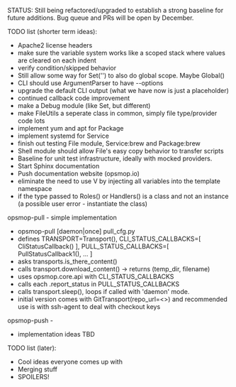 STATUS: Still being refactored/upgraded to establish a strong baseline for future additions.
Bug queue and PRs will be open by December.

TODO list (shorter term ideas):

* Apache2 license headers
* make sure the variable system works like a scoped stack where values are cleared on each indent 
* verify condition/skipped behavior
* Still allow some way for Set('') to also do global scope.  Maybe Global()
* CLI should use ArgumentParser to have --options
* upgrade the default CLI output (what we have now is just a placeholder)
* continued callback code improvement
* make a Debug module (like Set, but different)
* make FileUtils a seperate class in common, simply file type/provider code lots
* implement yum and apt for Package
* implement systemd for Service
* finish out testing File module, Service:brew and Package:brew
* Shell module should allow File's easy copy behavior to transfer scripts
* Baseline for unit test infrastructure, ideally with mocked providers.
* Start Sphinx documentation
* Push documentation website (opsmop.io)
* eliminate the need to use V by injecting all variables into the template namespace
* if the type passed to Roles() or Handlers() is a class and not an instance (a possible user error - instantiate the class)

opsmop-pull - simple implementation
* opsmop-pull [daemon|once] pull_cfg.py
* defines TRANSPORT=Transport(), CLI_STATUS_CALLBACKS=[ CliStatusCallback() ], PULL_STATUS_CALLBACKS=[ PullStatusCallback1(), ... ]
* asks transports.is_there_content()
* calls transport.download_content() -> returns (temp_dir, filename)
* uses opsmop.core.api with CLI_STATUS_CALLBACKS
* calls each .report_status in PULL_STATUS_CALLBACKS
* calls transport.sleep(), loops if called with 'daemon' mode.
* initial version comes with GitTransport(repo_url=<>) and recommended use is with ssh-agent to deal with checkout keys

opsmop-push -
* implementation ideas TBD

TODO list (later):

* Cool ideas everyone comes up with
* Merging stuff
* SPOILERS!


